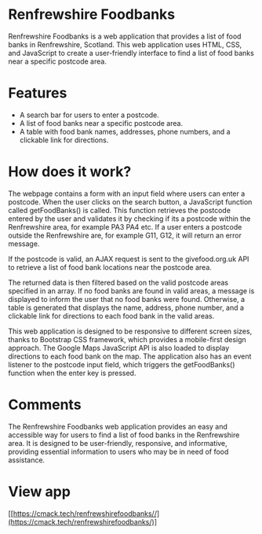 # Renfrewshire Foodbanks

Renfrewshire Foodbanks is a web application that provides a list of food banks in Renfrewshire, Scotland. This web application uses HTML, CSS, and JavaScript to create a user-friendly interface to find a list of food banks near a specific postcode area.

# Features

* A search bar for users to enter a postcode.
* A list of food banks near a specific postcode area.
* A table with food bank names, addresses, phone numbers, and a clickable link for directions.


# How does it work?

The webpage contains a form with an input field where users can enter a postcode. When the user clicks on the search button, a JavaScript function called getFoodBanks() is called. This function retrieves the postcode entered by the user and validates it by checking if its a postcode within the Renfrewshire area, for example PA3 PA4 etc. If a user enters a postcode outside the Renfrewshire are, for example G11, G12, it will return an error message.

If the postcode is valid, an AJAX request is sent to the givefood.org.uk API to retrieve a list of food bank locations near the postcode area.

The returned data is then filtered based on the valid postcode areas specified in an array. If no food banks are found in valid areas, a message is displayed to inform the user that no food banks were found. Otherwise, a table is generated that displays the name, address, phone number, and a clickable link for directions to each food bank in the valid areas.

This web application is designed to be responsive to different screen sizes, thanks to Bootstrap CSS framework, which provides a mobile-first design approach. The Google Maps JavaScript API is also loaded to display directions to each food bank on the map. The application also has an event listener to the postcode input field, which triggers the getFoodBanks() function when the enter key is pressed.

# Comments

The Renfrewshire Foodbanks web application provides an easy and accessible way for users to find a list of food banks in the Renfrewshire area. It is designed to be user-friendly, responsive, and informative, providing essential information to users who may be in need of food assistance.

# View app
[[https://cmack.tech/renfrewshirefoodbanks//](https://cmack.tech/renfrewshirefoodbanks/)]

